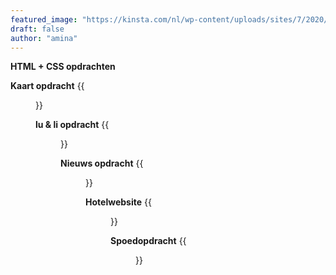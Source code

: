```yaml
---
featured_image: "https://kinsta.com/nl/wp-content/uploads/sites/7/2020/02/gratis-html-editors.jpg"
draft: false
author: "amina"
---
```


**HTML + CSS opdrachten**

**Kaart opdracht**
{{<figure src="/images/kaartopdr.PNG" link="/opdrachten/eindopdracht1">}}

**lu & li opdracht**
{{<figure src="/images/bol.PNG" link="/opdrachten/p2opdracht6">}}

**Nieuws opdracht**
{{<figure src="/images/web3.PNG" link="/opdrachten/eindopdracht3">}}

**Hotelwebsite**
{{<figure src="/images/hotelwebsite.PNG" link="/opdrachten/hotelwebsite">}}

**Spoedopdracht**
{{<figure src="/images/spoedopdracht.PNG" link="/opdrachten/">}}

